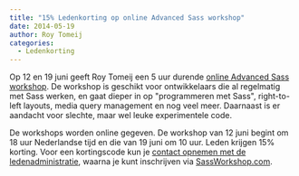 ```yaml
---
title: "15% Ledenkorting op online Advanced Sass workshop"
date: 2014-05-19
author: Roy Tomeij
categories: 
  - Ledenkorting
---
```

Op 12 en 19 juni geeft Roy Tomeij een 5 uur durende [online Advanced Sass workshop](http://sassworkshop.com/). De workshop is geschikt voor ontwikkelaars die al regelmatig met Sass werken, en gaat dieper in op "programmeren met Sass", right-to-left layouts, media query management en nog veel meer. Daarnaast is er aandacht voor slechte, maar wel leuke experimentele code.

De workshops worden online gegeven. De workshop van 12 juni begint om 18 uur Nederlandse tijd en die van 19 juni om 10 uur. Leden krijgen 15% korting. Voor een kortingscode kun je [contact opnemen met de ledenadministratie](/nl/vereniging/contact/), waarna je kunt inschrijven via [SassWorkshop.com](http://sassworkshop.com/).
